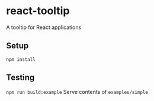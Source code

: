 # react-tooltip
A tooltip for React applications

## Setup
`npm install`

## Testing
`npm run build:example`
Serve contents of `examples/simple`